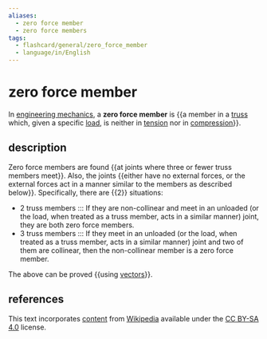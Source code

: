 ```yaml
---
aliases:
  - zero force member
  - zero force members
tags:
  - flashcard/general/zero_force_member
  - language/in/English
---
```


# zero force member

In [engineering mechanics](applied%20mechanics.md), a __zero force member__ is {{a member in a [truss](truss.md) which, given a specific [load](structural%20load.md), is neither in [tension](tension%20(physics).md) nor in [compression](compression%20(physics).md)}}.

## description

Zero force members are found {{at joints where three or fewer truss members meet}}. Also, the joints {{either have no external forces, or the external forces act in a manner similar to the members as described below}}. Specifically, there are {{2}} situations:

- 2 truss members ::: If they are non-collinear and meet in an unloaded (or the load, when treated as a truss member, acts in a similar manner) joint, they are both zero force members.
- 3 truss members ::: If they meet in an unloaded (or the load, when treated as a truss member, acts in a similar manner) joint and two of them are collinear, then the non-collinear member is a zero force member.

The above can be proved {{using [vectors](vector%20(mathematics%20and%20physics).md)}}.

## references

This text incorporates [content](https://en.wikipedia.org/wiki/zero_force_member) from [Wikipedia](Wikipedia.md) available under the [CC BY-SA 4.0](https://creativecommons.org/licenses/by-sa/4.0/) license.
